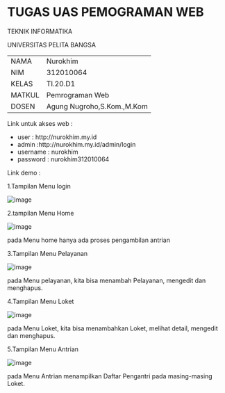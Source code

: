 # <b>TUGAS UAS PEMOGRAMAN WEB </b> #

TEKNIK INFORMATIKA

UNIVERSITAS PELITA BANGSA
<table>
  <tr>
    <td>NAMA</td>
    <td>Nurokhim</td>
  </tr>
  <tr>
    <td>NIM</td>
    <td>312010064</td>
  </tr>
  <tr>
    <td>KELAS</td>
    <td>TI.20.D1</td>
  </tr>
  <tr>
    <td>MATKUL</td>
    <td>Pemrograman Web</td>
  </tr>
 <tr>
    <td>DOSEN</td>
    <td> Agung Nugroho,S.Kom.,M.Kom </td>
  </tr>
</table>

Link untuk akses web :

<ul>
  <li>user : http://nurokhim.my.id </li>
  
  <li>admin  :http://nurokhim.my.id/admin/login </li>
  
  <li>username : nurokhim </li>
 
  <li>password : nurokhim312010064 </li>
</ul>
      
 Link demo : 
 
 1.Tampilan Menu login 
 
 ![image](https://user-images.githubusercontent.com/101801920/178130787-07762fff-dfa0-4670-9640-e72c3ee89b9b.png)
 
 2.tampilan Menu Home
 
 ![image](https://user-images.githubusercontent.com/101801920/178130648-ddb895e4-bb81-4f86-b2b9-e9cd4532ab55.png)

 pada Menu home hanya ada  proses pengambilan antrian
 
 3.Tampilan Menu Pelayanan
 
 ![image](https://user-images.githubusercontent.com/101801920/178130967-c3aa886e-487f-466e-a43d-064d404a41d5.png)
 
  pada Menu pelayanan, kita bisa menambah Pelayanan, mengedit dan menghapus. 
 
 4.Tampilan Menu Loket

![image](https://user-images.githubusercontent.com/101801920/178131021-137481a5-085e-497b-8a5e-d5a24426c0b6.png)

pada Menu Loket, kita bisa menambahkan Loket, melihat detail, mengedit dan menghapus. 

5.Tampilan Menu Antrian

![image](https://user-images.githubusercontent.com/101801920/178131069-777eb81d-1e85-47c7-a8a3-dbfc5e5a897a.png)

pada Menu Antrian menampilkan Daftar Pengantri pada masing-masing Loket.
